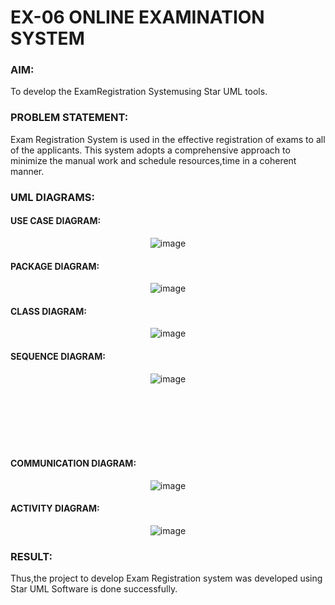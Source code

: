 # EX-06 ONLINE EXAMINATION SYSTEM
### AIM:
To develop the ExamRegistration Systemusing Star UML tools.
### PROBLEM STATEMENT:
Exam Registration System is used in the effective registration of exams to all of the applicants. This system adopts a comprehensive approach to minimize the manual work and schedule resources,time in a coherent manner.
### UML DIAGRAMS:
#### USE CASE DIAGRAM:
<div align="center">

![image](https://github.com/ROHITJAIND/UML-EX-06-ONLINE-EXAMINATION-SYSTEM/assets/118707073/1dc0ce8f-8031-49d3-bb93-517661e29e27)
</div>

#### PACKAGE DIAGRAM:
<div align="center">

![image](https://github.com/ROHITJAIND/UML-EX-06-ONLINE-EXAMINATION-SYSTEM/assets/118707073/c6f2db9e-937c-4670-ad96-b2dd92cca572)

</div>

#### CLASS DIAGRAM:
<div align="center">

![image](https://github.com/ROHITJAIND/UML-EX-06-ONLINE-EXAMINATION-SYSTEM/assets/118707073/e157f526-560b-4485-971c-c5fc3522f39b)
</div>

#### SEQUENCE DIAGRAM:
<div align="center">


![image](https://github.com/ROHITJAIND/UML-EX-06-ONLINE-EXAMINATION-SYSTEM/assets/118707073/26ff7c16-9e11-4df4-80ca-d507cc427e7b)
</div>
<br>
<br>
<br>
<br>
<br>

#### COMMUNICATION DIAGRAM:
<div align="center">

![image](https://github.com/ROHITJAIND/UML-EX-06-ONLINE-EXAMINATION-SYSTEM/assets/118707073/5f9ba1a0-8efd-42f8-9d93-416605cb0141)
</div>

#### ACTIVITY DIAGRAM:
<div align="center">

![image](https://github.com/ROHITJAIND/UML-EX-06-ONLINE-EXAMINATION-SYSTEM/assets/118707073/3d226c15-a803-4f2f-ae91-cadf02425459)

</div>

### RESULT:
Thus,the project to develop Exam Registration system was developed using Star UML Software is done successfully.
